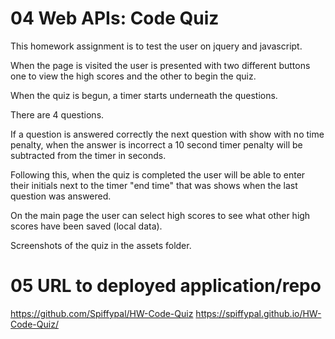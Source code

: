 # 04 Web APIs: Code Quiz

This homework assignment is to test the user on jquery and javascript.

When the page is visited the user is presented with two different buttons one to view the high scores and the other to begin the quiz.

When the quiz is begun, a timer starts underneath the questions.

There are 4 questions.

If a question is answered correctly the next question with show with no time penalty, when the answer is incorrect a 10 second timer penalty will be subtracted from the timer in seconds.

Following this, when the quiz is completed the user will be able to enter their initials next to the timer "end time" that was shows when the last question was answered.

On the main page the user can select high scores to see what other high scores have been saved (local data).

Screenshots of the quiz in the assets folder.

# 05 URL to deployed application/repo

https://github.com/Spiffypal/HW-Code-Quiz
https://spiffypal.github.io/HW-Code-Quiz/